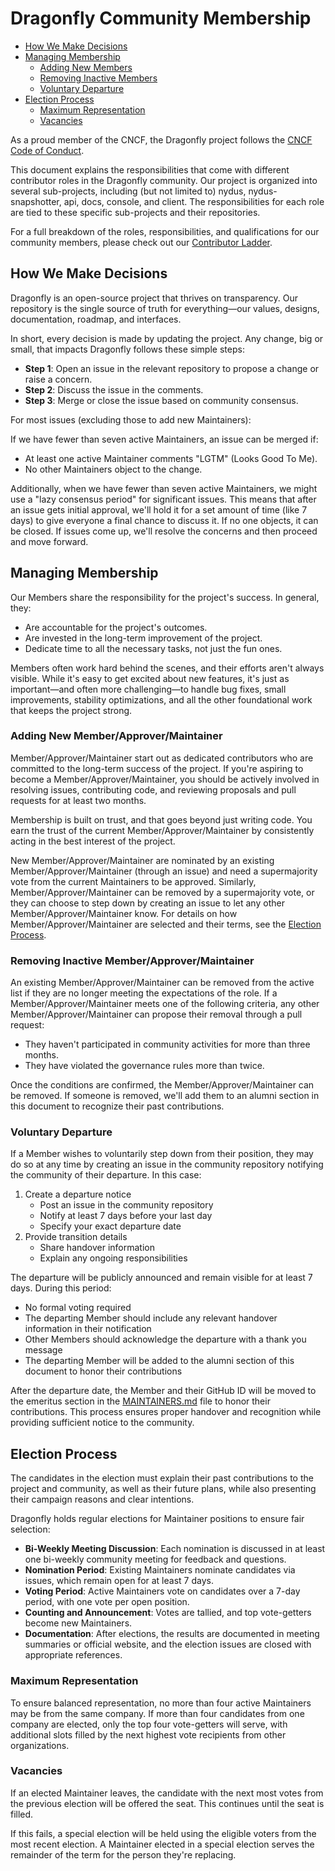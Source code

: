 # Dragonfly Community Membership

- [How We Make Decisions](#how-we-make-decisions)
- [Managing Membership](#managing-membership)
  - [Adding New Members](#adding-new-members)
  - [Removing Inactive Members](#removing-inactive-members)
  - [Voluntary Departure](#voluntary-departure)
- [Election Process](#election-process)
  - [Maximum Representation](#maximum-representation)
  - [Vacancies](#vacancies)

As a proud member of the CNCF, the Dragonfly project follows the [CNCF Code of Conduct](https://github.com/cncf/foundation/blob/master/code-of-conduct.md).

This document explains the responsibilities that come with different contributor roles in the Dragonfly community. Our project is organized into several sub-projects, including (but not limited to) nydus, nydus-snapshotter, api, docs, console, and client. The responsibilities for each role are tied to these specific sub-projects and their repositories.

For a full breakdown of the roles, responsibilities, and qualifications for our community members, please check out our [Contributor Ladder](COMMUNITY_LADDER.md).

## How We Make Decisions

Dragonfly is an open-source project that thrives on transparency. Our repository is the single source of truth for everything—our values, designs, documentation, roadmap, and interfaces.

In short, every decision is made by updating the project. Any change, big or small, that impacts Dragonfly follows these simple steps:

- **Step 1**: Open an issue in the relevant repository to propose a change or raise a concern.
- **Step 2**: Discuss the issue in the comments.
- **Step 3**: Merge or close the issue based on community consensus.

For most issues (excluding those to add new Maintainers):

If we have fewer than seven active Maintainers, an issue can be merged if:

- At least one active Maintainer comments "LGTM" (Looks Good To Me).
- No other Maintainers object to the change.

Additionally, when we have fewer than seven active Maintainers, we might use a "lazy consensus period" for significant issues. This means that after an issue gets initial approval, we'll hold it for a set amount of time (like 7 days) to give everyone a final chance to discuss it. If no one objects, it can be closed. If issues come up, we'll resolve the concerns and then proceed and move forward.

## Managing Membership

Our Members share the responsibility for the project's success. In general, they:

- Are accountable for the project's outcomes.
- Are invested in the long-term improvement of the project.
- Dedicate time to all the necessary tasks, not just the fun ones.

Members often work hard behind the scenes, and their efforts aren't always visible. While it's easy to get excited about new features, it's just as important—and often more challenging—to handle bug fixes, small improvements, stability optimizations, and all the other foundational work that keeps the project strong.

### Adding New Member/Approver/Maintainer

Member/Approver/Maintainer start out as dedicated contributors who are committed to the long-term success of the project. If you're aspiring to become a Member/Approver/Maintainer, you should be actively involved in resolving issues, contributing code, and reviewing proposals and pull requests for at least two months.

Membership is built on trust, and that goes beyond just writing code. You earn the trust of the current Member/Approver/Maintainer by consistently acting in the best interest of the project.

New Member/Approver/Maintainer are nominated by an existing Member/Approver/Maintainer (through an issue) and need a supermajority vote from the current Maintainers to be approved. Similarly, Member/Approver/Maintainer can be removed by a supermajority vote, or they can choose to step down by creating an issue to let any other Member/Approver/Maintainer know. For details on how Member/Approver/Maintainer are selected and their terms, see the [Election Process](#election-process).

### Removing Inactive Member/Approver/Maintainer

An existing Member/Approver/Maintainer can be removed from the active list if they are no longer meeting the expectations of the role. If a Member/Approver/Maintainer meets one of the following criteria, any other Member/Approver/Maintainer can propose their removal through a pull request:

- They haven't participated in community activities for more than three months.
- They have violated the governance rules more than twice.

Once the conditions are confirmed, the Member/Approver/Maintainer can be removed. If someone is removed, we'll add them to an alumni section in this document to recognize their past contributions.

### Voluntary Departure

If a Member wishes to voluntarily step down from their position, they may do so at any time by creating an issue in the community repository notifying the community of their departure. In this case:

1. Create a departure notice
   - Post an issue in the community repository
   - Notify at least 7 days before your last day
   - Specify your exact departure date
2. Provide transition details
   - Share handover information
   - Explain any ongoing responsibilities

The departure will be publicly announced and remain visible for at least 7 days. During this period:

- No formal voting required
- The departing Member should include any relevant handover information in their notification
- Other Members should acknowledge the departure with a thank you message
- The departing Member will be added to the alumni section of this document to honor their contributions

After the departure date, the Member and their GitHub ID will be moved to the emeritus section in the [MAINTAINERS.md](MAINTAINERS.md#emeritus-maintainers) file to honor their contributions. This process ensures proper handover and recognition while providing sufficient notice to the community.

## Election Process

The candidates in the election must explain their past contributions to the project and community, as well as their future plans, while also presenting their campaign reasons and clear intentions.

Dragonfly holds regular elections for Maintainer positions to ensure fair selection:

- **Bi-Weekly Meeting Discussion**: Each nomination is discussed in at least one bi-weekly community meeting for feedback and questions.
- **Nomination Period**: Existing Maintainers nominate candidates via issues, which remain open for at least 7 days.
- **Voting Period**: Active Maintainers vote on candidates over a 7-day period, with one vote per open position.
- **Counting and Announcement**: Votes are tallied, and top vote-getters become new Maintainers.
- **Documentation**: After elections, the results are documented in meeting summaries or official website, and the election issues are closed with appropriate references.

### Maximum Representation

To ensure balanced representation, no more than four active Maintainers may be from the same company. If more than four candidates from one company are elected, only the top four vote-getters will serve, with additional slots filled by the next highest vote recipients from other organizations.

### Vacancies

If an elected Maintainer leaves, the candidate with the next most votes from the previous election will be offered the seat. This continues until the seat is filled.

If this fails, a special election will be held using the eligible voters from the most recent election. A Maintainer elected in a special election serves the remainder of the term for the person they're replacing.
